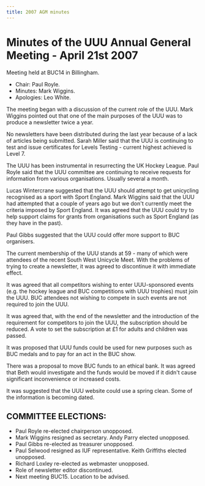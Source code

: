 ```yaml
---
title: 2007 AGM minutes
---
```


# Minutes of the UUU Annual General Meeting - April 21st 2007

Meeting held at BUC14 in Billingham.

* Chair: Paul Royle.
* Minutes: Mark Wiggins.
* Apologies: Leo White.

The meeting began with a discussion of the current role of the UUU. Mark
Wiggins pointed out that one of the main purposes of the UUU was to produce a
newsletter twice a year.

No newsletters have been distributed during the last
year because of a lack of articles being submitted. Sarah Miller said that the
UUU is continuing to test and issue certificates for Levels Testing - current
highest achieved is Level 7.

The UUU has been instrumental in resurrecting the
UK Hockey League. Paul Royle said that the UUU committee are continuing to
receive requests for information from various organisations. Usually several a
month.

Lucas Wintercrane suggested that the UUU should attempt to get unicycling
recognised as a sport with Sport England. Mark Wiggins said that the UUU had
attempted that a couple of years ago but we don't currently meet the criteria
imposed by Sport England. It was agreed that the UUU could try to help support
claims for grants from organisations such as Sport England (as they have in the
past).

Paul Gibbs suggested that the UUU could offer more support to BUC organisers.

The current membership of the UUU stands at 59 - many of which were attendees
of the recent South West Unicycle Meet.  With the problems of trying to create
a newsletter, it was agreed to discontinue it with immediate effect.

It was agreed that all competitors wishing to enter UUU-sponsored events (e.g.
the hockey league and BUC competitions with UUU trophies) must join the UUU.
BUC attendees not wishing to compete in such events are not required to join
the UUU.

It was agreed that, with the end of the newsletter and the introduction of the
requirement for competitors to join the UUU, the subscription should be
reduced. A vote to set the subscription at £1 for adults and children was
passed.

It was proposed that UUU funds could be used for new purposes such as BUC
medals and to pay for an act in the BUC show.

There was a proposal to move BUC funds to an ethical bank. It was agreed that
Beth would investigate and the funds would be moved if it didn't cause
significant inconvenience or increased costs.

It was suggested that the UUU website could use a spring clean. Some of the
information is becoming dated.

## COMMITTEE ELECTIONS:

* Paul Royle re-elected chairperson unopposed.
* Mark Wiggins resigned as secretary. Andy Parry elected unopposed.
* Paul Gibbs re-elected as treasurer unopposed.
* Paul Selwood resigned as IUF representative. Keith Griffiths elected unopposed.
* Richard Loxley re-elected as webmaster unopposed.
* Role of newsletter editor discontinued.
* Next meeting BUC15. Location to be advised.
